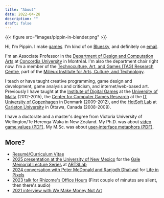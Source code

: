 ```yaml
---
title: "About"
date: 2022-04-28
description: ""
draft: false
---
```


{{< figure src="images/pippin-in-blender.png" >}}

Hi, I'm Pippin. I make [games](/games/). I'm kind of on [Bluesky](https://bsky.app/profile/pippinbarr.bsky.social), and definitely on [email](mailto:pippin.barr@gmail.com).

I'm an Associate Professor in the [Department of Design and Computation Arts](http://www.concordia.ca/finearts/design.html) at [Concordia University](http://www.concordia.ca/) in Montréal. I'm also the department chair right now. I'm a member of the [Technoculture, Art, and Games (TAG) Research Centre](http://tag.hexagram.ca/), part of the [Milieux Institute for Arts, Culture, and Technology](http://milieux.concordia.ca/).

I teach or have taught creative programming, game design and development, game analysis and criticism, and internet/web-based art. Previously I have taught at the [Institute of Digital Games](http://www.um.edu.mt/about/academic/institutes) at the [University of Malta](http://www.um.edu.mt/) (2012-2015), the [Center for Computer Games Research](http://game.itu.dk/) at the [IT University of Copenhagen](http://www.itu.dk/) in Denmark (2009-2012), and the [HotSoft Lab](http://hotsoft.carleton.ca/) at [Carleton University](http://carleton.ca/) in Ottawa, Canada (2008-2009).

I have a doctorate and a master's degree from Victoria University of Wellington/Te Herenga Waka in New Zealand. My Ph.D. was about [video game values (PDF)](/research/video-game-values-pippin-barr-phd.pdf). My M.Sc. was about [user-interface metaphors (PDF)](/research/user-interface-metaphors-in-theory-and-practice-pippin-barr-msc.pdf).

## More?

* [Resumé/Curriculum Vitae](/cv/)
* [2025 presentation at the University of New Mexico](https://www.youtube.com/watch?v=r1DTRdzrHXY&ab_channel=ARTSLabatUNM) for the [Gale Memorial Lecture Series](https://art.unm.edu/research/gale-memorial-lecture-series) at [ARTSLab](https://artslab.unm.edu/)
* [2024 conversation with Peter McDonald and Ranjodh Dhaliwal](https://vimeo.com/994129943) for [Life in Pixels](https://lifeinpixels.cargo.site/)
* [2023 talk for Rhizome's Office Hours](https://video.rhizome.org/w/vksC4RWqf54epd8voy7BKo) (First couple of minutes are silent, then there's audio)
* [2021 interview with We Make Money Not Art](https://we-make-money-not-art.com/interview-with-pippin-barr-maker-of-witty-and-infuriating-video-games/)
